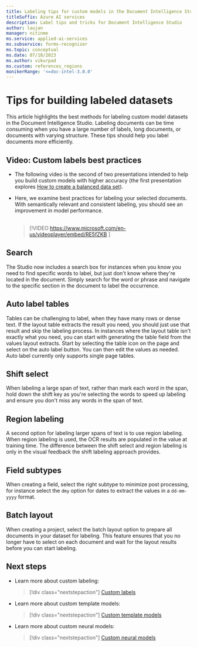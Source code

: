 ```yaml
---
title: Labeling tips for custom models in the Document Intelligence Studio
titleSuffix: Azure AI services
description: Label tips and tricks for Document Intelligence Studio
author: laujan
manager: nitinme
ms.service: applied-ai-services
ms.subservice: forms-recognizer
ms.topic: conceptual
ms.date: 07/18/2023
ms.author: vikurpad
ms.custom: references_regions
monikerRange: '<=doc-intel-3.0.0'
---
```



# Tips for building labeled datasets

This article highlights the best methods for labeling custom model datasets in the Document Intelligence Studio. Labeling documents can be time consuming when you have a large number of labels, long documents, or documents with varying structure. These tips should help you label documents more efficiently.

## Video: Custom labels best practices

* The following video is the second of two presentations intended to help you build custom models with higher accuracy (the first presentation explores [How to create a balanced data set](concept-custom-label.md#video-custom-label-tips-and-pointers)).

* Here, we examine best practices for labeling your selected documents. With semantically relevant and consistent labeling, you should see an improvement in model performance.</br></br>

  > [!VIDEO https://www.microsoft.com/en-us/videoplayer/embed/RE5fZKB ]

## Search

The Studio now includes a search box for instances when you know you need to find specific words to label, but just don't know where they're located in the document. Simply search for the word or phrase and navigate to the specific section in the document to label the occurrence.

## Auto label tables

Tables can be challenging to label, when they have many rows or dense text. If the layout table extracts the result you need, you should just use that result and skip the labeling process. In instances where the layout table isn't exactly what you need, you can start with generating the table field from the values layout extracts. Start by selecting the table icon on the page and select on the auto label button. You can then edit the values as needed. Auto label currently only supports single page tables.

## Shift select

When labeling a large span of text, rather than mark each word in the span, hold down the shift key as you're selecting the words to speed up labeling and ensure you don't miss any words in the span of text.

## Region labeling

A second option for labeling larger spans of text is to use region labeling. When region labeling is used, the OCR results are populated in the value at training time. The difference between the shift select and region labeling is only in the visual feedback the shift labeling approach provides.

## Field subtypes

When creating a field, select the right subtype to minimize post processing, for instance select the ```dmy``` option for dates to extract the values in a ```dd-mm-yyyy``` format.

## Batch layout

When creating a project, select the batch layout option to prepare all documents in your dataset for labeling. This feature ensures that you no longer have to select on each document and wait for the layout results before you can start labeling.

## Next steps

* Learn more about custom labeling:

  > [!div class="nextstepaction"]
  > [Custom labels](concept-custom-label.md)

* Learn more about custom template models:

  > [!div class="nextstepaction"]
  > [Custom template models](concept-custom-template.md )

* Learn more about custom neural models:

  > [!div class="nextstepaction"]
  > [Custom neural models](concept-custom-neural.md )
